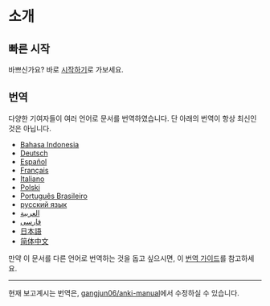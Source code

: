 # 소개

## 빠른 시작

바쁘신가요? 바로 [시작하기](getting-started.md)로 가보세요.

## 번역

다양한 기여자들이 여러 언어로 문서를 번역하였습니다.
단 아래의 번역이 항상 최신인 것은 아닙니다.

- [Bahasa Indonesia](https://apps.ankiweb.net/docs/manual.id.html)
- [Deutsch](http://www.dennisproksch.de/anki)
- [Español](https://apps.ankiweb.net/docs/manual.es.html)
- [Français](https://apps.ankiweb.net/docs/manual.fr.html)
- [Italiano](https://web.archive.org/web/20160423223801/http://192.167.9.6/Anki_ITA/Manual_ITA.htm)
- [Polski](https://platynowy.github.io/anki-manual/)
- [Português Brasileiro](https://mizerablebr.github.io/anki-manual/)
- [русский язык](https://alexeygorelov.github.io/anki-manual-ru/)
- [العربية](https://abdnh.github.io/anki-manual/)
- [فارسى](http://ankidroid.ir/anki.pdf)
- [日本語](http://wikiwiki.jp/rage2050/?FrontPage)
- [简体中文](http://www.ankichina.net/manual/anki/)

만약 이 문서를 다른 언어로 번역하는 것을 돕고 싶으시면,
이 [번역 가이드](https://translating.ankiweb.net/anki/manual.html)를 참고하세요.

---

현재 보고계시는 번역은, [gangjun06/anki-manual](https://github.com/gangjun06/anki-manual)에서 수정하실 수 있습니다.
